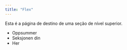```yaml
---
title: "Flex"
---
```


Esta é a página de destino de uma seção de nível superior.

* Oppsummer
* Seksjonen din
* Her
